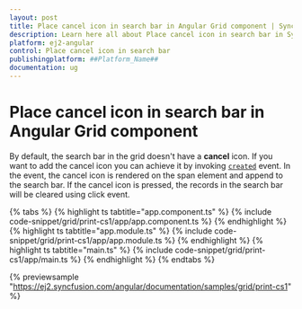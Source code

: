```yaml
---
layout: post
title: Place cancel icon in search bar in Angular Grid component | Syncfusion
description: Learn here all about Place cancel icon in search bar in Syncfusion ##Platform_Name## Grid component of Syncfusion Essential JS 2 and more.
platform: ej2-angular
control: Place cancel icon in search bar 
publishingplatform: ##Platform_Name##
documentation: ug
---
```


# Place cancel icon in search bar in Angular Grid component

By default, the search bar in the grid doesn't have a **cancel** icon. If you want to add the cancel icon you can achieve it by invoking [`created`](https://ej2.syncfusion.com/javascript/documentation/api/grid/#created) event. In the event, the cancel icon is rendered on the span element and append to the search bar. If the cancel icon is pressed, the records in the search bar will be cleared using click event.

{% tabs %}
{% highlight ts tabtitle="app.component.ts" %}
{% include code-snippet/grid/print-cs1/app/app.component.ts %}
{% endhighlight %}
{% highlight ts tabtitle="app.module.ts" %}
{% include code-snippet/grid/print-cs1/app/app.module.ts %}
{% endhighlight %}
{% highlight ts tabtitle="main.ts" %}
{% include code-snippet/grid/print-cs1/app/main.ts %}
{% endhighlight %}
{% endtabs %}
  
{% previewsample "https://ej2.syncfusion.com/angular/documentation/samples/grid/print-cs1" %}
